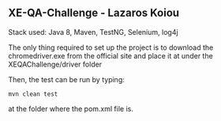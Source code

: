 XE-QA-Challenge - Lazaros Koiou 
-------------------------------

Stack used: Java 8, Maven, TestNG, Selenium, log4j


The only thing required to set up the project is to download
the chromedriver.exe from the official site and place it at
under the XEQAChallenge/driver folder

Then, the test can be run by typing:

```
mvn clean test
```

at the folder where the pom.xml file is.
